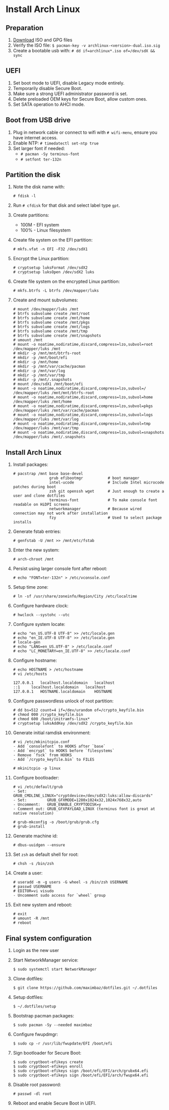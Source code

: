 # Install Arch Linux

## Preparation

1.  [Download](https://archlinux.org/download/) ISO and GPG files
1.  Verify the ISO file: `$ pacman-key -v archlinux-<version>-dual.iso.sig`
1.  Create a bootable usb with: `# dd if=archlinux*.iso of=/dev/sdX && sync`

## UEFI

1.  Set boot mode to UEFI, disable Legacy mode entirely.
1.  Temporarily disable Secure Boot.
1.  Make sure a strong UEFI administrator password is set.
1.  Delete preloaded OEM keys for Secure Boot, allow custom ones.
1.  Set SATA operation to AHCI mode.

## Boot from USB drive

1.  Plug in network cable or connect to wifi with `# wifi-menu`, ensure you have internet access.
1.  Enable NTP: `# timedatectl set-ntp true`
1.  Set larger font if needed:
    - `# pacman -Sy terminus-font`
    - `# setfont ter-132n`

## Partition the disk

1.  Note the disk name with:

    ```
    # fdisk -l
    ```

1.  Run `# cfdisk` for that disk and select label type `gpt`.
1.  Create partitions:
    - 100M - EFI system
    - 100% - Linux filesystem
1.  Create file system on the EFI partition:

    ```
    # mkfs.vfat -n EFI -F32 /dev/sdX1
    ```

1.  Encrypt the Linux partition:

    ```
    # cryptsetup luksFormat /dev/sdX2
    # cryptsetup luksOpen /dev/sdX2 luks
    ```

1.  Create file system on the encrypted Linux partition:

    ```
    # mkfs.btrfs -L btrfs /dev/mapper/luks
    ```

1.  Create and mount subvolumes:

    ```
    # mount /dev/mapper/luks /mnt
    # btrfs subvolume create /mnt/root
    # btrfs subvolume create /mnt/home
    # btrfs subvolume create /mnt/pkgs
    # btrfs subvolume create /mnt/logs
    # btrfs subvolume create /mnt/tmp
    # btrfs subvolume create /mnt/snapshots
    # umount /mnt
    # mount -o noatime,nodiratime,discard,compress=lzo,subvol=root /dev/mapper/luks /mnt
    # mkdir -p /mnt/mnt/btrfs-root
    # mkdir -p /mnt/boot/efi
    # mkdir -p /mnt/home
    # mkdir -p /mnt/var/cache/pacman
    # mkdir -p /mnt/var/log
    # mkdir -p /mnt/var/tmp
    # mkdir -p /mnt/.snapshots
    # mount /dev/sdX1 /mnt/boot/efi
    # mount -o noatime,nodiratime,discard,compress=lzo,subvol=/ /dev/mapper/luks /mnt/mnt/btrfs-root
    # mount -o noatime,nodiratime,discard,compress=lzo,subvol=home /dev/mapper/luks /mnt/home
    # mount -o noatime,nodiratime,discard,compress=lzo,subvol=pkgs /dev/mapper/luks /mnt/var/cache/pacman
    # mount -o noatime,nodiratime,discard,compress=lzo,subvol=logs /dev/mapper/luks /mnt/var/log
    # mount -o noatime,nodiratime,discard,compress=lzo,subvol=tmp /dev/mapper/luks /mnt/var/tmp
    # mount -o noatime,nodiratime,discard,compress=lzo,subvol=snapshots /dev/mapper/luks /mnt/.snapshots
    ```

## Install Arch Linux

1.  Install packages:

    ```
    # pacstrap /mnt base base-devel
                    grub efibootmgr           # boot manager
                    intel-ucode               # Include Intel microcode patches during boot
                    zsh git openssh wget      # Just enough to create a user and clone dotfiles
                    terminus-font             # To make console font readable on HiDPI screens
                    networkmanager            # Because wired connection may not work after installation
                    fzy                       # Used to select package installs
    ```

1.  Generate fstab entries:

    ```
    # genfstab -U /mnt >> /mnt/etc/fstab
    ```

1.  Enter the new system:

    ```
    # arch-chroot /mnt
    ```

1.  Persist using larger console font after reboot:

    ```
    # echo "FONT=ter-132n" > /etc/vconsole.conf
    ```

1.  Setup time zone:

    ```
    # ln -sf /usr/share/zoneinfo/Region/City /etc/localtime
    ```

1.  Configure hardware clock:

    ```
    # hwclock --systohc --utc
    ```

1.  Configure system locate:

    ```
    # echo "en_US.UTF-8 UTF-8" >> /etc/locale.gen
    # echo "en_IE.UTF-8 UTF-8" >> /etc/locale.gen
    # locale-gen
    # echo "LANG=en_US.UTF-8" > /etc/locale.conf
    # echo "LC_MONETARY=en_IE.UTF-8" >> /etc/locale.conf
    ```

1.  Configure hostname:

    ```
    # echo HOSTNAME > /etc/hostname
    # vi /etc/hosts

    127.0.0.1	localhost.localdomain	localhost
    ::1	 	localhost.localdomain	localhost
    127.0.0.1	HOSTNAME.localdomain	HOSTNAME
    ```

1.  Configure passwordless unlock of root partition:

    ```
    # dd bs=512 count=4 if=/dev/urandom of=/crypto_keyfile.bin
    # chmod 000 /crypto_keyfile.bin
    # chmod 600 /boot/initramfs-linux*
    # cryptsetup luksAddKey /dev/sdX2 /crypto_keyfile.bin
    ```

1.  Generate initial ramdisk environment:

    ```
    # vi /etc/mkinitcpio.conf
    - Add `consolefont` to HOOKS after `base`
    - Add `encrypt` to HOOKS before `filesystems`
    - Remove `fsck` from HOOKS
    - Add `/crypto_keyfile.bin` to FILES

    # mkinitcpio -p linux
    ```

1.  Configure bootloader:

    ```
    # vi /etc/default/grub
    - Set:         GRUB_CMDLINE_LINUX="cryptdevice=/dev/sdX2:luks:allow-discards"
    - Set:         GRUB_GFXMODE=1280x1024x32,1024x768x32,auto
    - Uncomment:   GRUB_ENABLE_CRYPTODISK=y
    - Comment out: GRUB_GFXPAYLOAD_LINUX (terminus font is great at native resolution)

    # grub-mkconfig -o /boot/grub/grub.cfg
    # grub-install
    ```

1.  Generate machine id:

    ```
    # dbus-uuidgen --ensure
    ```

1.  Set `zsh` as default shell for root:

    ```
    # chsh -s /bin/zsh
    ```

1.  Create a user:

    ```
    # useradd -m -g users -G wheel -s /bin/zsh USERNAME
    # passwd USERNAME
    # EDITOR=vi visudo
    - Uncomment sudo access for `wheel` group
    ```

1.  Exit new system and reboot:

    ```
    # exit
    # umount -R /mnt
    # reboot
    ```

## Final system configuration

1.  Login as the new user
1.  Start NetworkManager service:

    ```
    $ sudo systemctl start NetworkManager
    ```

1.  Clone dotfiles:

    ```
    $ git clone https://github.com/maximbaz/dotfiles.git ~/.dotfiles
    ```

1.  Setup dotfiles:

    ```
    $ ~/.dotfiles/setup
    ```

1.  Bootstrap pacman packages:

    ```
    $ sudo pacman -Sy --needed maximbaz
    ```

1.  Configure fwupdmgr:

    ```
    $ sudo cp -r /usr/lib/fwupdate/EFI /boot/efi
    ```

1.  Sign bootloader for Secure Boot:

    ```
    $ sudo cryptboot-efikeys create
    $ sudo cryptboot-efikeys enroll
    $ sudo cryptboot-efikeys sign /boot/efi/EFI/arch/grubx64.efi
    $ sudo cryptboot-efikeys sign /boot/efi/EFI/arch/fwupx64.efi
    ```

1.  Disable root password:

    ```
    # passwd -dl root
    ```

1.  Reboot and enable Secure Boot in UEFI.
